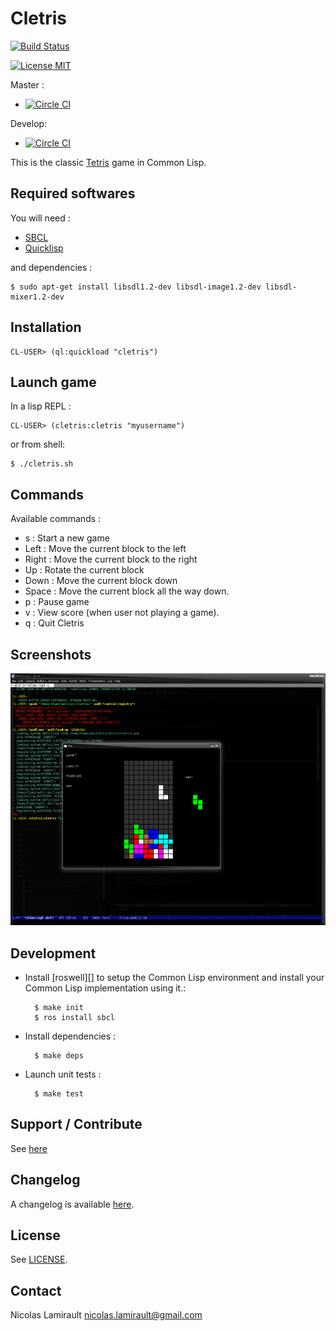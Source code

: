 Cletris
=======

[![Build Status](http://img.shields.io/travis/nlamirault/cletris.svg)](https://travis-ci.org/nlamirault/cletris)

[![License MIT][badge-license]][LICENSE]

Master :
* [![Circle CI](https://circleci.com/gh/nlamirault/cletris/tree/master.svg?style=svg)](https://circleci.com/gh/nlamirault/cletris/tree/master)

Develop:
* [![Circle CI](https://circleci.com/gh/nlamirault/cletris/tree/develop.svg?style=svg)](https://circleci.com/gh/nlamirault/cletris/tree/develop)

This is the classic [Tetris](http://en.wikipedia.org/wiki/Tetris) game in Common Lisp.

## Required softwares

You will need :

* [SBCL](http://www.sbcl.org)
* [Quicklisp](http://www.quicklisp.org)

and dependencies :

    $ sudo apt-get install libsdl1.2-dev libsdl-image1.2-dev libsdl-mixer1.2-dev

## Installation

    CL-USER> (ql:quickload "cletris")

## Launch game

In a lisp REPL :

    CL-USER> (cletris:cletris "myusername")

or from shell:

    $ ./cletris.sh


## Commands

Available commands :

* s : Start a new game
* Left : Move the current block to the left
* Right : Move the current block to the right
* Up : Rotate the current block
* Down : Move the current block down
* Space : Move the current block all the way down.
* p : Pause game
* v : View score (when user not playing a game).
* q : Quit Cletris


## Screenshots

![0.3](www/cletris-0.3.png)


## Development

* Install [roswell][] to setup the Common Lisp environment and install your
Common Lisp implementation using it.:

        $ make init
        $ ros install sbcl

* Install dependencies :

        $ make deps

* Launch unit tests :

        $ make test


## Support / Contribute

See [here](CONTRIBUTING.md)


## Changelog

A changelog is available [here](ChangeLog.md).

## License

See [LICENSE](LICENSE).


## Contact

Nicolas Lamirault <nicolas.lamirault@gmail.com>


[cletris]: https://github.com/nlamirault/cletris
[badge-license]: https://img.shields.io/badge/license-MIT-green.svg?style=flat
[LICENSE]: https://github.com/nlamirault/cletris/blob/master/LICENSE

[Issue tracker]: https://github.com/nlamirault/cletris/issues
